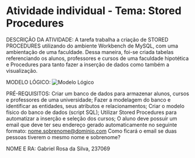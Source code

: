 # Atividade individual - Tema: Stored Procedures
DESCRIÇÃO DA ATIVIDADE: 
A tarefa trabalha a criação de STORED PROCEDURES utilizando do ambiente Workbench de MySQL, com uma ambientação de uma faculdade. Dessa maneira, foi-se criada tabelas referenciando os alunos, professores e cursos de uma faculdade hipotética e Procedures para tanto fazer a inserção de dados como também a visualização.

MODELO LÓGICO:
![Modelo Lógico](https://github.com/GabrielRosa835/Tarefa-Stored-Procedures/assets/150252238/7b1456d7-e212-47a0-aaa7-f297a95be411)

PRÉ-REQUISITOS:
Criar um banco de dados para armazenar alunos, cursos e professores de uma
universidade;
Fazer a modelagem do banco e identificar as entidades, seus atributos e relacionamentos;
Criar o modelo físico do banco de dados (script SQL);
Utilizar Stored Procedures para automatizar a inserção e seleção dos cursos;
O aluno deve possuir um email que deve ter seu endereço gerado automaticamente no seguinte formato:
nome.sobrenome@dominio.com
Como ficará o email se duas pessoas tiverem o mesmo nome e sobrenome?

NOME E RA: 
Gabriel Rosa da Silva, 237069

